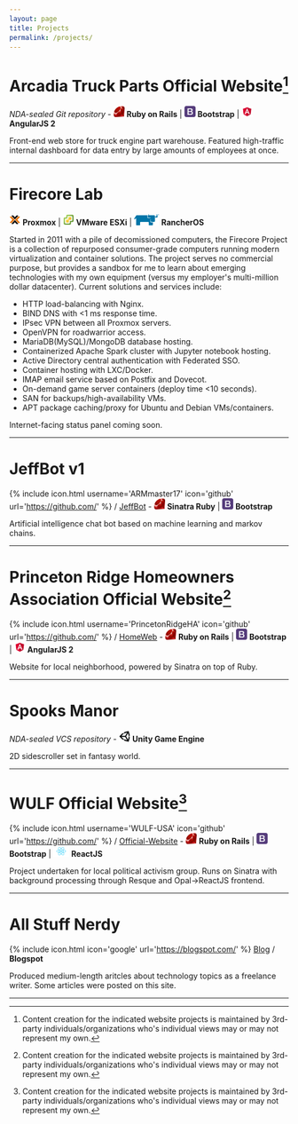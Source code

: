 ```yaml
---
layout: page
title: Projects
permalink: /projects/
---
```


# Arcadia Truck Parts Official Website[^1]
*NDA-sealed Git repository* - <img src="/img/ruby.png" height="20" /> **Ruby on Rails** | <img src="/img/bootstrap.png" height="20" /> **Bootstrap** | <img src="/img/angular.png" href="https://proxmox.com/" height="20" /> **AngularJS 2**

Front-end web store for truck engine part warehouse. Featured high-traffic internal dashboard for data entry by large amounts of employees at once.

---

# Firecore Lab
<img src="/img/proxmox.png" height="20" /> **Proxmox** | <img src="/img/esxi.png" height="20" /> **VMware ESXi** | <img src="/img/rancher.png" height="20" /> **RancherOS**

Started in 2011 with a pile of decomissioned computers, the Firecore Project is a collection of repurposed consumer-grade computers running modern virtualization and container solutions. The project serves no commercial purpose, but provides a sandbox for me to learn about emerging technologies with my own equipment (versus my employer's multi-million dollar datacenter). Current solutions and services include:
- HTTP load-balancing with Nginx.
- BIND DNS with <1 ms response time.
- IPsec VPN between all Proxmox servers.
- OpenVPN for roadwarrior access.
- MariaDB(MySQL)/MongoDB database hosting.
- Containerized Apache Spark cluster with Jupyter notebook hosting.
- Active Directory central authentication with Federated SSO.
- Container hosting with LXC/Docker.
- IMAP email service based on Postfix and Dovecot.
- On-demand game server containers (deploy time <10 seconds).
- SAN for backups/high-availability VMs.
- APT package caching/proxy for Ubuntu and Debian VMs/containers.

Internet-facing status panel coming soon.

---

# JeffBot v1
{% include icon.html username='ARMmaster17' icon='github' url='https://github.com/' %} /
[JeffBot](https://github.com/ARMmaster17/JeffBot) - <img src="/img/ruby.png" height="20" /> **Sinatra Ruby** | <img src="/img/bootstrap.png" height="20" /> **Bootstrap**

Artificial intelligence chat bot based on machine learning and markov chains.

---

# Princeton Ridge Homeowners Association Official Website[^1]
{% include icon.html username='PrincetonRidgeHA' icon='github' url='https://github.com/' %} /
[HomeWeb](https://github.com/PrincetonRidgeHA/HomeWeb) - <img src="/img/ruby.png" height="20" /> **Ruby on Rails** | <img src="/img/bootstrap.png" height="20" /> **Bootstrap** | <img src="/img/angular.png" width="20" height="20" /> **AngularJS 2**

Website for local neighborhood, powered by Sinatra on top of Ruby.

---

# Spooks Manor
*NDA-sealed VCS repository* - <img src="/img/unity2.png" height="20" /> **Unity Game Engine**

2D sidescroller set in fantasy world.

---

# WULF Official Website[^1]
{% include icon.html username='WULF-USA' icon='github' url='https://github.com/' %} /
[Official-Website](https://github.com/WULF-USA/Official-Website) -
<img src="/img/ruby.png" height="20" /> **Ruby on Rails** | <img src="/img/bootstrap.png" height="20" /> **Bootstrap** | <img src="/img/react2.png" height="20" /> **ReactJS**

Project undertaken for local political activism group. Runs on Sinatra with background processing through Resque and Opal->ReactJS frontend.

---

# All Stuff Nerdy
{% include icon.html icon='google' url='https://blogspot.com/' %} [Blog](https://allstuffnerdy.blogspot.com) / **Blogspot**

Produced medium-length aritcles about technology topics as a freelance writer. Some articles were posted on this site.

---

[^1]: Content creation for the indicated website projects is maintained by 3rd-party individuals/organizations who's individual views may or may not represent my own.
